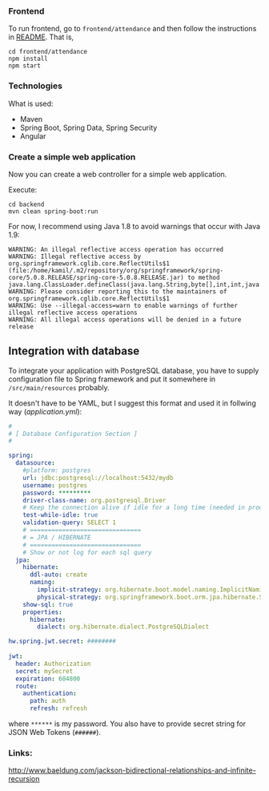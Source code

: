 ### Frontend
To run frontend, go to `frontend/attendance` and then follow the instructions in [README](./frontend/attendance/README.md). That is, 
```
cd frontend/attendance
npm install
npm start
```

### Technologies

What is used:
* Maven
* Spring Boot, Spring Data, Spring Security
* Angular 

### Create a simple web application
Now you can create a web controller for a simple web application.

Execute:

```
cd backend
mvn clean spring-boot:run
```

For now, I recommend using Java 1.8 to avoid warnings that occur with Java 1.9:
```
WARNING: An illegal reflective access operation has occurred
WARNING: Illegal reflective access by org.springframework.cglib.core.ReflectUtils$1 (file:/home/kamil/.m2/repository/org/springframework/spring-core/5.0.8.RELEASE/spring-core-5.0.8.RELEASE.jar) to method java.lang.ClassLoader.defineClass(java.lang.String,byte[],int,int,java.security.ProtectionDomain)
WARNING: Please consider reporting this to the maintainers of org.springframework.cglib.core.ReflectUtils$1
WARNING: Use --illegal-access=warn to enable warnings of further illegal reflective access operations
WARNING: All illegal access operations will be denied in a future release
```

## Integration with database
To integrate your application with PostgreSQL database, you have to supply 
configuration file to Spring framework and put it somewhere in `/src/main/resources` probably.

It doesn't have to be YAML, but I suggest this format and used it in follwing way (*application.yml*):
```yaml
#
# [ Database Configuration Section ]
#

spring:
  datasource:
    #platform: postgres
    url: jdbc:postgresql://localhost:5432/mydb
    username: postgres
    password: *********
    driver-class-name: org.postgresql.Driver
    # Keep the connection alive if idle for a long time (needed in production)
    test-while-idle: true
    validation-query: SELECT 1
    # ===============================
    # = JPA / HIBERNATE
    # ===============================
    # Show or not log for each sql query
  jpa:
    hibernate:
      ddl-auto: create
      naming:
        implicit-strategy: org.hibernate.boot.model.naming.ImplicitNamingStrategyLegacyHbmImpl
        physical-strategy: org.springframework.boot.orm.jpa.hibernate.SpringPhysicalNamingStrategy
    show-sql: true
    properties:
      hibernate:
        dialect: org.hibernate.dialect.PostgreSQLDialect

hw.spring.jwt.secret: ########    
   
jwt:
  header: Authorization
  secret: mySecret
  expiration: 604800
  route:
    authentication:
      path: auth
      refresh: refresh
```
where `******` is my password. You also have to provide secret string for JSON Web Tokens (`######`).

### Links:
<http://www.baeldung.com/jackson-bidirectional-relationships-and-infinite-recursion>

